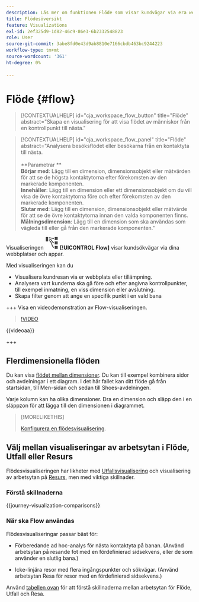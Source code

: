 ```yaml
---
description: Läs mer om funktionen Flöde som visar kundvägar via era webbplatser och appar.
title: Flödesöversikt
feature: Visualizations
exl-id: 2ef325d9-1d82-46c9-86e3-6b2332548823
role: User
source-git-commit: 3abe8fd0e43d9ab8810e7166cbdb463bc9244223
workflow-type: tm+mt
source-wordcount: '361'
ht-degree: 0%

---
```


# Flöde {#flow}

<!-- markdownlint-disable MD034 -->

>[!CONTEXTUALHELP]
>id="cja_workspace_flow_button"
>title="Flöde"
>abstract="Skapa en visualisering för att visa flödet av människor från en kontrollpunkt till nästa."

>[!CONTEXTUALHELP]
>id="cja_workspace_flow_panel"
>title="Flöde"
>abstract="Analysera besöksflödet eller besökarna från en kontaktyta till nästa.<br/><br/>**Parametrar **<br/>**Börjar med**: Lägg till en dimension, dimensionsobjekt eller mätvärden för att se de högsta kontaktytorna efter förekomsten av den markerade komponenten.<br/>**Innehåller**: Lägg till en dimension eller ett dimensionsobjekt om du vill visa de övre kontaktytorna före och efter förekomsten av den markerade komponenten.<br/>**Slutar med**: Lägg till en dimension, dimensionsobjekt eller mätvärde för att se de övre kontaktytorna innan den valda komponenten finns.<br/>**Målningsdimension**: Lägg till en dimension som ska användas som vägleda till eller gå från den markerade komponenten."

<!-- markdownlint-enable MD034 -->



Visualiseringen ![GraphPathing](/help/assets/icons/GraphPathing.svg) **[!UICONTROL Flow]** visar kundsökvägar via dina webbplatser och appar.

Med visualiseringen kan du

* Visualisera kundresan via er webbplats eller tillämpning.
* Analysera vart kunderna ska gå före och efter angivna kontrollpunkter, till exempel inmatning, en viss dimension eller avslutning.
* Skapa filter genom att ange en specifik punkt i en vald bana

+++ Visa en videodemonstration av Flow-visualiseringen.

>[!VIDEO](https://video.tv.adobe.com/v/346063/?quality=12)

{{videoaa}}

+++

## Flerdimensionella flöden

Du kan visa [flödet mellan dimensioner](/help/analysis-workspace/visualizations/c-flow/multi-dimensional-flow.md). Du kan till exempel kombinera sidor och avdelningar i ett diagram. I det här fallet kan ditt flöde gå från startsidan, till Men-sidan och sedan till Shoes-avdelningen.

Varje kolumn kan ha olika dimensioner. Dra en dimension och släpp den i en släppzon för att lägga till den dimensionen i diagrammet.

>[!MORELIKETHIS]
>
>[Konfigurera en flödesvisualisering](/help/analysis-workspace/visualizations/c-flow/create-flow.md).
>

## Välj mellan visualiseringar av arbetsytan i Flöde, Utfall eller Resurs

Flödesvisualiseringen har likheter med [Utfallsvisualisering](/help/analysis-workspace/visualizations/fallout/fallout-flow.md) och visualisering av arbetsytan på [Resurs](/help/analysis-workspace/visualizations/journey-canvas/journey-canvas.md), men med viktiga skillnader.

### Förstå skillnaderna

<!-- Information in this snippet is shared between Journey canvas, Fallout, and Flow visualization docs -->

{{journey-visualization-comparisons}}

### När ska Flow användas

Flödesvisualiseringar passar bäst för:

* Förberedande ad hoc-analys för nästa kontaktyta på banan. (Använd arbetsytan på resande fot med en fördefinierad sidsekvens, eller de som använder en slutlig bana.)

* Icke-linjära resor med flera ingångspunkter och sökvägar. (Använd arbetsytan Resa för resor med en fördefinierad sidsekvens.)

Använd [tabellen ovan](#understand-the-differences) för att förstå skillnaderna mellan arbetsytan för Flöde, Utfall och Resa.
